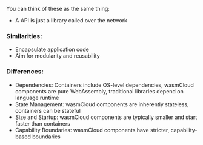 
You can think of these as the same thing:
* A API is just a library called over the network
### Similarities:
- Encapsulate application code
- Aim for modularity and reusability
### Differences:
- Dependencies: Containers include OS-level dependencies, wasmCloud components are pure WebAssembly, traditional libraries depend on language runtime
- State Management: wasmCloud components are inherently stateless, containers can be stateful
- Size and Startup: wasmCloud components are typically smaller and start faster than containers
- Capability Boundaries: wasmCloud components have stricter, capability-based boundaries
